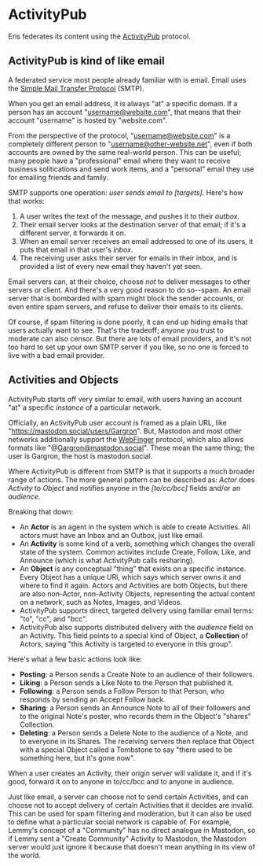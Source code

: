 # ActivityPub

Eris federates its content using the [ActivityPub](https://activitypub.rocks/) protocol.

## ActivityPub is kind of like email

A federated service most people already familiar with is email. Email uses the [Simple Mail Transfer Protocol](https://en.wikipedia.org/wiki/Simple_Mail_Transfer_Protocol) (SMTP).

When you get an email address, it is always "at" a specific domain. If a person has an account "username@website.com", that means that their account "username" is hosted by "website.com". 

From the perspective of the protocol, "username@website.com" is a completely different person to "username@other-website.net", even if both accounts are owned by the same real-world person. This can be useful; many people have a "professional" email where they want to receive business solitications and send work items, and a "personal" email they use for emailing friends and family.

SMTP supports one operation: *user sends email to \[targets\]*. Here's how that works:

1. A user writes the text of the message, and pushes it to their *outbox*.
2. Their email server looks at the destination server of that email; if it's a different server, it forwards it on.
3. When an email server receives an email addressed to one of its users, it puts that email in that user's *inbox*.
4. The receiving user asks their server for emails in their inbox, and is provided a list of every new email they haven't yet seen.

Email servers can, at their choice, choose *not* to deliver messages to other servers or client. And there's a very good reason to do so--spam. An email server that is bombarded with spam might block the sender accounts, or even entire spam servers, and refuse to deliver their emails to its clients. 

Of course, if spam filtering is done poorly, it can end up hiding emails that users actually want to see. That's the tradeoff; anyone you trust to moderate can also censor. But there are lots of email providers, and it's not too hard to set up your own SMTP server if you like, so no one is forced to live with a bad email provider. 

## Activities and Objects

ActivityPub starts off very similar to email, with users having an account "at" a specific *instance* of a particular network. 

Officially, an ActivityPub user account is framed as a plain URL, like "https://mastodon.social/users/Gargron". But, Mastodon and most other networks additionally support the [WebFinger](https://webfinger.net/) protocol, which also allows formats like "@Gargron@mastodon.social". These mean the same thing; the user is Gargron, the host is mastodon.social.

Where ActivityPub is different from SMTP is that it supports a much broader range of actions. The more general pattern can be described as: *Actor* does *Activity* to *Object* and notifies anyone in the *\[to/cc/bcc\]* fields and/or an *audience*.

Breaking that down:
* An **Actor** is an agent in the system which is able to create Activities. All actors must have an Inbox and an Outbox, just like email.
* An **Activity** is some kind of a verb, something which changes the overall state of the system. Common activites include Create, Follow, Like, and Announce (which is what ActivityPub calls resharing).
* An **Object** is any conceptual "thing" that exists on a specific instance. Every Object has a unique URl, which says which server owns it and where to find it again. Actors and Activities are both Objects, but there are also non-Actor, non-Activity Objects, representing the actual content on a network, such as Notes, Images, and Videos.
* ActivityPub supports direct, targeted delivery using familiar email terms: "to", "cc", and "bcc". 
* ActivityPub also supports distributed delivery with the *audience* field on an Activity. This field points to a special kind of Object, a **Collection** of Actors, saying "this Activity is targeted to everyone in this group".

Here's what a few basic actions look like:

* **Posting**: a Person sends a Create Note to an audience of their followers.
* **Liking**: a Person sends a Like Note to the Person that published it.
* **Following**: a Person sends a Follow Person to that Person, who responds by sending an Accept Follow back.
* **Sharing**: a Person sends an Announce Note to all of their followers and to the original Note's poster, who records them in the Object's "shares" Collection.
* **Deleting**: a Person sends a Delete Note to the audience of a Note, and to everyone in its Shares. The receiving servers then replace that Object with a special Object called a Tombstone to say "there used to be something here, but it's gone now".

When a user creates an Activity, their origin server will validate it, and if it's good, forward it on to anyone in to/cc/bcc and to anyone in audience. 


Just like email, a server can choose not to send certain Activities, and can choose not to accept delivery of certain Activities that it decides are invalid. This can be used for spam filtering and moderation, but it can also be used to define what a particular social network is capable of. For example, Lemmy's concept of a "Community" has no direct analogue in Mastodon, so if Lemmy sent a "Create Community" Activity to Mastodon, the Mastodon server would just ignore it because that doesn't mean anything in its view of the world. 